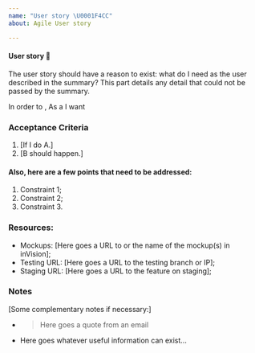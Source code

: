 ```yaml
---
name: "User story \U0001F4CC"
about: Agile User story

---
```


#### User story 📌
The user story should have a reason to exist: what do I need as the user described in the summary?
This part details any detail that could not be passed by the summary.
 

In order to <achieve some business value>,
As a <stakeholder type>
I want <some new system feature>

### Acceptance Criteria

1. [If I do A.]
1. [B should happen.]

#### Also, here are a few points that need to be addressed:

1. Constraint 1;
1. Constraint 2;
1. Constraint 3.



### Resources:

* Mockups: [Here goes a URL to or the name of the mockup(s) in inVision];
* Testing URL: [Here goes a URL to the testing branch or IP];
* Staging URL: [Here goes a URL to the feature on staging];


### Notes

[Some complementary notes if necessary:]

* > Here goes a quote from an email
* Here goes whatever useful information can exist…
